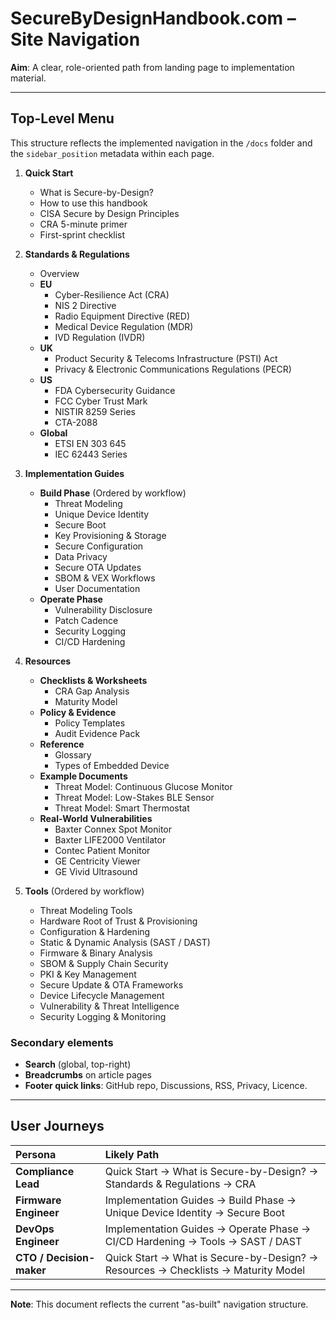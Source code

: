# SecureByDesignHandbook.com – Site Navigation

**Aim**: A clear, role-oriented path from landing page to implementation material.

---

## Top-Level Menu

This structure reflects the implemented navigation in the `/docs` folder and the `sidebar_position` metadata within each page.

1.  **Quick Start**
    -   What is Secure-by-Design?
    -   How to use this handbook
    -   CISA Secure by Design Principles
    -   CRA 5-minute primer
    -   First-sprint checklist

2.  **Standards & Regulations**
    -   Overview
    -   **EU**
        -   Cyber-Resilience Act (CRA)
        -   NIS 2 Directive
        -   Radio Equipment Directive (RED)
        -   Medical Device Regulation (MDR)
        -   IVD Regulation (IVDR)
    -   **UK**
        -   Product Security & Telecoms Infrastructure (PSTI) Act
        -   Privacy & Electronic Communications Regulations (PECR)
    -   **US**
        -   FDA Cybersecurity Guidance
        -   FCC Cyber Trust Mark
        -   NISTIR 8259 Series
        -   CTA-2088
    -   **Global**
        -   ETSI EN 303 645
        -   IEC 62443 Series

3.  **Implementation Guides**
    -   **Build Phase** (Ordered by workflow)
        -   Threat Modeling
        -   Unique Device Identity
        -   Secure Boot
        -   Key Provisioning & Storage
        -   Secure Configuration
        -   Data Privacy
        -   Secure OTA Updates
        -   SBOM & VEX Workflows
        -   User Documentation
    -   **Operate Phase**
        -   Vulnerability Disclosure
        -   Patch Cadence
        -   Security Logging
        -   CI/CD Hardening

4.  **Resources**
    -   **Checklists & Worksheets**
        -   CRA Gap Analysis
        -   Maturity Model
    -   **Policy & Evidence**
        -   Policy Templates
        -   Audit Evidence Pack
    -   **Reference**
        -   Glossary
        -   Types of Embedded Device
    -   **Example Documents**
        -   Threat Model: Continuous Glucose Monitor
        -   Threat Model: Low-Stakes BLE Sensor
        -   Threat Model: Smart Thermostat
    -   **Real-World Vulnerabilities**
        -   Baxter Connex Spot Monitor
        -   Baxter LIFE2000 Ventilator
        -   Contec Patient Monitor
        -   GE Centricity Viewer
        -   GE Vivid Ultrasound

5.  **Tools** (Ordered by workflow)
    -   Threat Modeling Tools
    -   Hardware Root of Trust & Provisioning
    -   Configuration & Hardening
    -   Static & Dynamic Analysis (SAST / DAST)
    -   Firmware & Binary Analysis
    -   SBOM & Supply Chain Security
    -   PKI & Key Management
    -   Secure Update & OTA Frameworks
    -   Device Lifecycle Management
    -   Vulnerability & Threat Intelligence
    -   Security Logging & Monitoring

### Secondary elements

*   **Search** (global, top-right)
*   **Breadcrumbs** on article pages
*   **Footer quick links**: GitHub repo, Discussions, RSS, Privacy, Licence.

---

## User Journeys

| Persona | Likely Path |
| :--- | :--- |
| **Compliance Lead** | Quick Start → What is Secure-by-Design? → Standards & Regulations → CRA |
| **Firmware Engineer** | Implementation Guides → Build Phase → Unique Device Identity → Secure Boot |
| **DevOps Engineer** | Implementation Guides → Operate Phase → CI/CD Hardening → Tools → SAST / DAST |
| **CTO / Decision-maker** | Quick Start → What is Secure-by-Design? → Resources → Checklists → Maturity Model |

---

**Note**: This document reflects the current "as-built" navigation structure. 